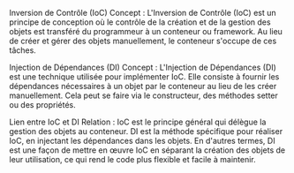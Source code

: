 Inversion de Contrôle (IoC)
Concept : L'Inversion de Contrôle (IoC) est un principe de conception où le contrôle de la création et de la gestion des objets
            est transféré du programmeur à un conteneur ou framework. Au lieu de créer et gérer des objets manuellement,
            le conteneur s'occupe de ces tâches.

Injection de Dépendances (DI)
Concept : L'Injection de Dépendances (DI) est une technique utilisée pour implémenter IoC.
          Elle consiste à fournir les dépendances nécessaires à un objet par le conteneur au lieu de les créer manuellement.
            Cela peut se faire via le constructeur, des méthodes setter ou des propriétés.

Lien entre IoC et DI
Relation : IoC est le principe général qui délègue la gestion des objets au conteneur.
            DI est la méthode spécifique pour réaliser IoC, en injectant les dépendances dans les objets.
           En d'autres termes, DI est une façon de mettre en œuvre IoC en séparant la création des objets de leur utilisation,
            ce qui rend le code plus flexible et facile à maintenir.